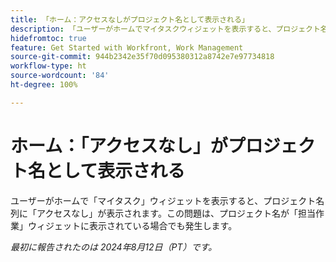 ```yaml
---
title: 「ホーム：アクセスなしがプロジェクト名として表示される」
description: 「ユーザーがホームでマイタスクウィジェットを表示すると、プロジェクト名列にアクセス権が表示されません。この問題は、プロジェクト名が担当作業ウィジェットに表示されている場合でも発生します。」
hidefromtoc: true
feature: Get Started with Workfront, Work Management
source-git-commit: 944b2342e35f70d095380312a8742e7e97734818
workflow-type: ht
source-wordcount: '84'
ht-degree: 100%

---
```



# ホーム：「アクセスなし」がプロジェクト名として表示される

<!--valid issue, won't fix until legacy home is deprecated-->

ユーザーがホームで「マイタスク」ウィジェットを表示すると、プロジェクト名列に「アクセスなし」が表示されます。この問題は、プロジェクト名が「担当作業」ウィジェットに表示されている場合でも発生します。

_最初に報告されたのは 2024年8月12日（PT）です。_
